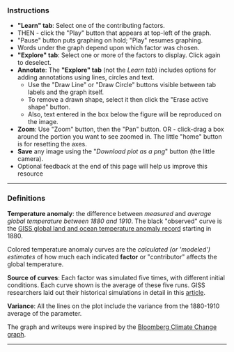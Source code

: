 ### Instructions
- **"Learn" tab**: Select one of the contributing factors.
- THEN - click the "Play" button that appears at top-left of the graph.
- "Pause" button puts graphing on hold; "Play" resumes graphing.
- Words under the graph depend upon which factor was chosen.
- **"Explore" tab**: Select one or more of the factors to display. Click again to deselect.
- **Annotate**: The **"Explore" tab** (not the *Learn tab*) includes options for adding annotations using lines, circles and text.
  - Use the "Draw Line" or "Draw Circle" buttons visible between tab labels and the graph itself.
  - To remove a drawn shape, select it then click the "Erase active shape" button.
  - Also, text entered in the box below the figure will be reproduced on the image.
- **Zoom**: Use "Zoom" button, then the "Pan" button. OR - click-drag a box around the portion you want to see zoomed in. The little "home" button is for resetting the axes.
- **Save** any image using the "*Download plot as a png*" button (the little camera).
- Optional feedback at the end of this page will help us improve this resource

---------

### Definitions
**Temperature anomaly**: the difference between *measured* and *average global temperature between 1880 and 1910*. The black "observed" curve is the [GISS global land and ocean temperature anomaly record](https://data.giss.nasa.gov/gistemp/graphs_v3/) starting in 1880.

Colored temperature anomaly curves are the *calculated (or 'modeled') estimates* of how much each indicated **factor** or "contributor" affects the global temperature.

**Source of curves**: Each factor was simulated five times, with different initial conditions. Each curve shown is the average of these five runs. GISS researchers laid out their historical simulations in detail in this [article](https://pubs.giss.nasa.gov/abs/mi08910y.html).

**Variance**: All the lines on the plot include the variance from the 1880-1910 average of the parameter.

The graph and writeups were inspired by the [Bloomberg Climate Change graph](https://www.bloomberg.com/graphics/2015-whats-warming-the-world/).

-----